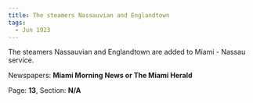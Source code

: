 ```yaml
---  
title: The steamers Nassauvian and Englandtown  
tags:  
  - Jun 1923  
---  
```

  
The steamers Nassauvian and Englandtown are added to Miami - Nassau service.  
  
Newspapers: **Miami Morning News or The Miami Herald**  
  
Page: **13**, Section: **N/A** 
